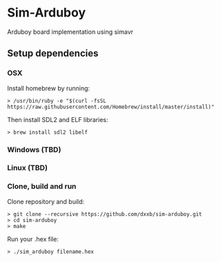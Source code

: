 # Sim-Arduboy
Arduboy board implementation using simavr

## Setup dependencies

### OSX

Install homebrew by running:
``` ShellSession
> /usr/bin/ruby -e "$(curl -fsSL https://raw.githubusercontent.com/Homebrew/install/master/install)"
```

Then install SDL2 and ELF libraries:
```
> brew install sdl2 libelf
```

### Windows (TBD)
### Linux (TBD)

### Clone, build and run

Clone repository and build:
``` ShellSession
> git clone --recursive https://github.com/dxxb/sim-arduboy.git
> cd sim-arduboy
> make
```

Run your .hex file:
``` ShellSession
> ./sim_arduboy filename.hex
```
